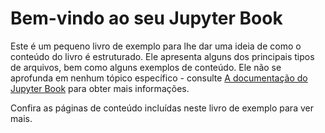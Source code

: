 # Bem-vindo ao seu Jupyter Book

Este é um pequeno livro de exemplo para lhe dar uma ideia de como o conteúdo do livro é estruturado.
Ele apresenta alguns dos principais tipos de arquivos, bem como alguns exemplos de conteúdo. Ele não se aprofunda em nenhum tópico específico - consulte [A documentação do Jupyter Book](https://jupyterbook.org) para obter mais informações.

Confira as páginas de conteúdo incluídas neste livro de exemplo para ver mais.

```{tableofcontents}
```

